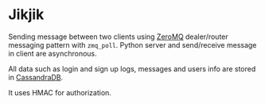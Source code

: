 # Jikjik
Sending message between two clients using [ZeroMQ](https://zeromq.org/) dealer/router messaging pattern with ```zmq_poll```. Python server and send/receive message in client are asynchronous.

All data such as login and sign up logs, messages and users info are stored in [CassandraDB](https://cassandra.apache.org/).

It uses HMAC for authorization.
